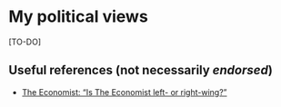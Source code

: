 
# My political views

[TO-DO]

## Useful references (not necessarily *endorsed*)

* [The Economist: “Is The Economist left- or right-wing?”](http://www.economist.com/blogs/economist-explains/2013/09/economist-explains-itself-0)

